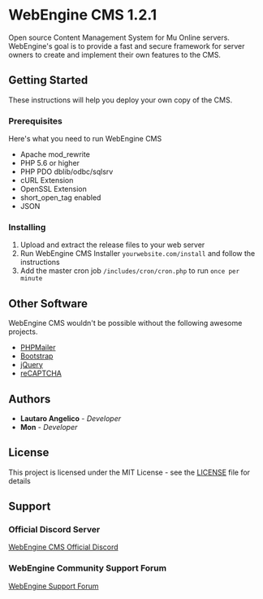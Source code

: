 # WebEngine CMS 1.2.1

Open source Content Management System for Mu Online servers. WebEngine's goal is to provide a fast and secure framework for server owners to create and implement their own features to the CMS.

## Getting Started

These instructions will help you deploy your own copy of the CMS.

### Prerequisites

Here's what you need to run WebEngine CMS

* Apache mod_rewrite
* PHP 5.6 or higher
* PHP PDO dblib/odbc/sqlsrv
* cURL Extension
* OpenSSL Extension
* short_open_tag enabled
* JSON

### Installing

1. Upload and extract the release files to your web server
2. Run WebEngine CMS Installer `yourwebsite.com/install` and follow the instructions
3. Add the master cron job `/includes/cron/cron.php` to run `once per minute`

## Other Software

WebEngine CMS wouldn't be possible without the following awesome projects.

* [PHPMailer](https://github.com/PHPMailer/PHPMailer/)
* [Bootstrap](https://getbootstrap.com/)
* [jQuery](http://jquery.com/)
* [reCAPTCHA](https://github.com/google/recaptcha)

## Authors

* **Lautaro Angelico** - *Developer*
* **Mon** - *Developer*

## License

This project is licensed under the MIT License - see the [LICENSE](LICENSE) file for details

## Support

### Official Discord Server
[WebEngine CMS Official Discord](https://webenginecms.org/discord)

### WebEngine Community Support Forum
[WebEngine Support Forum](https://forum.webenginecms.org/)
